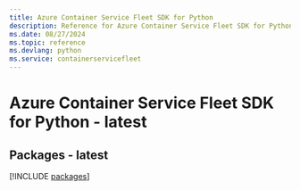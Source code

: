 ```yaml
---
title: Azure Container Service Fleet SDK for Python
description: Reference for Azure Container Service Fleet SDK for Python
ms.date: 08/27/2024
ms.topic: reference
ms.devlang: python
ms.service: containerservicefleet
---
```

# Azure Container Service Fleet SDK for Python - latest
## Packages - latest
[!INCLUDE [packages](container-service-fleet-index.md)]